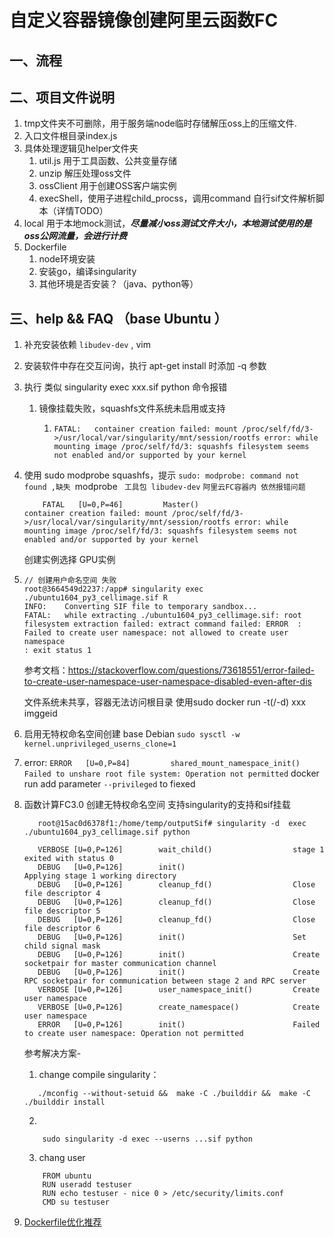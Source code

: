 # 自定义容器镜像创建阿里云函数FC

## 一、流程

## 二、项目文件说明

1. tmp文件夹不可删除，用于服务端node临时存储解压oss上的压缩文件.
2. 入口文件根目录index.js
3. 具体处理逻辑见helper文件夹
   1. util.js 用于工具函数、公共变量存储
   2. unzip 解压处理oss文件
   3. ossClient 用于创建OSS客户端实例
   4. execShell，使用子进程child_procss，调用command 自行sif文件解析脚本（详情TODO）
4. local 用于本地mock测试，***尽量减小oss测试文件大小，本地测试使用的是oss公网流量，会进行计费***
5. Dockerfile
   1. node环境安装
   2. 安装go，编译singularity
   3. 其他环境是否安装？（java、python等）

## 三、help && FAQ （base  Ubuntu ）

1. 补充安装依赖  `libudev-dev` , vim
2. 安装软件中存在交互问询，执行 apt-get install 时添加 -q 参数
3. 执行 类似 singularity exec  xxx.sif python 命令报错

   1. 镜像挂载失败，squashfs文件系统未启用或支持
      1. ```
         FATAL:   container creation failed: mount /proc/self/fd/3->/usr/local/var/singularity/mnt/session/rootfs error: while mounting image /proc/self/fd/3: squashfs filesystem seems not enabled and/or supported by your kernel
         ```
4. 使用 sudo  modprobe  squashfs，提示  `sudo: modprobe: command not found ,缺失 `modprobe ` 工具包 libudev-dev`
   ``阿里云FC容器内 依然报错问题``
   ```shell
       FATAL   [U=0,P=46]         Master()                      container creation failed: mount /proc/self/fd/3->/usr/local/var/singularity/mnt/session/rootfs error: while mounting image /proc/self/fd/3: squashfs filesystem seems not enabled and/or supported by your kernel
   ```
   创建实例选择 GPU实例
5. ```
   // 创建用户命名空间 失败
   root@3664549d2237:/app# singularity exec ./ubuntu1604_py3_cellimage.sif R
   INFO:    Converting SIF file to temporary sandbox...
   FATAL:   while extracting ./ubuntu1604_py3_cellimage.sif: root filesystem extraction failed: extract command failed: ERROR  : Failed to create user namespace: not allowed to create user namespace
   : exit status 1

   ```
   参考文档：https://stackoverflow.com/questions/73618551/error-failed-to-create-user-namespace-user-namespace-disabled-even-after-dis

   文件系统未共享，容器无法访问根目录    使用sudo docker run -t(/-d)  xxx imggeid
6. 启用无特权命名空间创建
   base Debian
   `sudo sysctl -w kernel.unprivileged_userns_clone=1`
7. error: `ERROR   [U=0,P=84]         shared_mount_namespace_init() Failed to unshare root file system: Operation not permitted`
   docker run add parameter `--privileged` to fiexed
8. 函数计算FC3.0 创建无特权命名空间  支持singularity的支持和sif挂载
   ```
      root@15ac0d6378f1:/home/temp/outputSif# singularity -d  exec ./ubuntu1604_py3_cellimage.sif python
      
      VERBOSE [U=0,P=126]        wait_child()                  stage 1 exited with status 0
      DEBUG   [U=0,P=126]        init()                        Applying stage 1 working directory
      DEBUG   [U=0,P=126]        cleanup_fd()                  Close file descriptor 4
      DEBUG   [U=0,P=126]        cleanup_fd()                  Close file descriptor 5
      DEBUG   [U=0,P=126]        cleanup_fd()                  Close file descriptor 6
      DEBUG   [U=0,P=126]        init()                        Set child signal mask
      DEBUG   [U=0,P=126]        init()                        Create socketpair for master communication channel
      DEBUG   [U=0,P=126]        init()                        Create RPC socketpair for communication between stage 2 and RPC server
      VERBOSE [U=0,P=126]        user_namespace_init()         Create user namespace
      VERBOSE [U=0,P=126]        create_namespace()            Create user namespace
      ERROR   [U=0,P=126]        init()                        Failed to create user namespace: Operation not permitted
   ```
      参考解决方案-
     1. change compile singularity：
      ```shell
         ./mconfig --without-setuid &&  make -C ./builddir &&  make -C ./builddir install
      ```
     2. 
     ```shell
         sudo singularity -d exec --userns ...sif python
     ```
     3. chang user
     ```shell
         FROM ubuntu
         RUN useradd testuser
         RUN echo testuser - nice 0 > /etc/security/limits.conf
         CMD su testuser
     ```
9. [Dockerfile优化推荐](https://help.aliyun.com/zh/acr/user-guide/dockerfile-syntax-analysis-function?spm=5176.8351553.top-nav.5.17f01991jFoc6k&scm=20140722.S_help%40%40%E6%96%87%E6%A1%A3%40%402529483.S_BB1%40bl%2BRQW%40ag0%2BBB2%40ag0%2Bhot%2Bos0.ID_2529483-RL_dockerfile%E4%BC%98%E5%8C%96-LOC_console~UND~help-OR_ser-V_3-P0_0)
